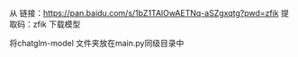 从
链接：https://pan.baidu.com/s/1bZ1TAlOwAETNq-aSZgxqtg?pwd=zfik 
提取码：zfik 
下载模型

将chatglm-model 文件夹放在main.py同级目录中